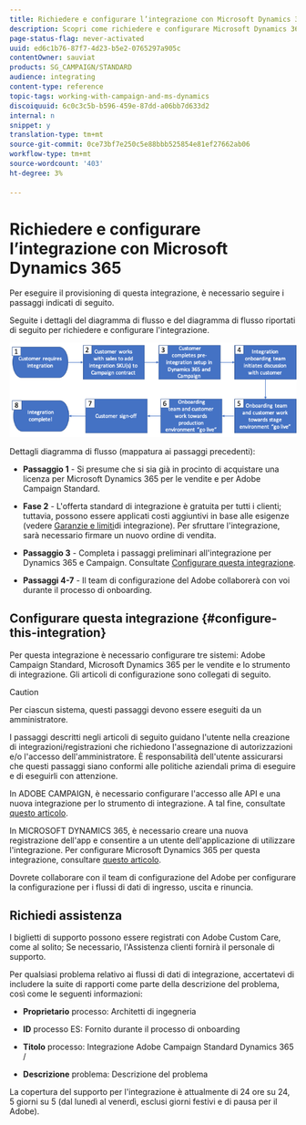 ```yaml
---
title: Richiedere e configurare l’integrazione con Microsoft Dynamics 365
description: Scopri come richiedere e configurare Microsoft Dynamics 365 con integrazione Campaign Standard
page-status-flag: never-activated
uuid: ed6c1b76-87f7-4d23-b5e2-0765297a905c
contentOwner: sauviat
products: SG_CAMPAIGN/STANDARD
audience: integrating
content-type: reference
topic-tags: working-with-campaign-and-ms-dynamics
discoiquuid: 6c0c3c5b-b596-459e-87dd-a06bb7d633d2
internal: n
snippet: y
translation-type: tm+mt
source-git-commit: 0ce73bf7e250c5e88bbb525854e81ef27662ab06
workflow-type: tm+mt
source-wordcount: '403'
ht-degree: 3%

---
```



# Richiedere e configurare l’integrazione con Microsoft Dynamics 365

Per eseguire il provisioning di questa integrazione, è necessario seguire i passaggi indicati di seguito.

Seguite i dettagli del diagramma di flusso e del diagramma di flusso riportati di seguito per richiedere e configurare l&#39;integrazione.

![](assets/provisioning-wf.png)

Dettagli diagramma di flusso (mappatura ai passaggi precedenti):

* **Passaggio 1** - Si presume che si sia già in procinto di acquistare una licenza per Microsoft Dynamics 365 per le vendite e per  Adobe Campaign Standard.

* **Fase 2** - L&#39;offerta standard di integrazione è gratuita per tutti i clienti; tuttavia, possono essere applicati costi aggiuntivi in base alle esigenze (vedere [Garanzie e limiti](../../integrating/using/ms-dynamics-365-integration-guardrails.md)di integrazione). Per sfruttare l&#39;integrazione, sarà necessario firmare un nuovo ordine di vendita.

* **Passaggio 3** - Completa i passaggi preliminari all&#39;integrazione per Dynamics 365 e Campaign. Consultate [Configurare questa integrazione](#configure-this-integration).

* **Passaggi 4-7** - Il team di configurazione del Adobe  collaborerà con voi durante il processo di onboarding.

## Configurare questa integrazione {#configure-this-integration}

Per questa integrazione è necessario configurare tre sistemi:  Adobe Campaign Standard, Microsoft Dynamics 365 per le vendite e lo strumento di integrazione. Gli articoli di configurazione sono collegati di seguito.

>[!CAUTION]
>
>Per ciascun sistema, questi passaggi devono essere eseguiti da un amministratore.
>
>I passaggi descritti negli articoli di seguito guidano l&#39;utente nella creazione di integrazioni/registrazioni che richiedono l&#39;assegnazione di autorizzazioni e/o l&#39;accesso dell&#39;amministratore.  È responsabilità dell&#39;utente assicurarsi che questi passaggi siano conformi alle politiche aziendali prima di eseguire e di eseguirli con attenzione.

In  ADOBE CAMPAIGN, è necessario configurare l&#39;accesso alle API e una nuova integrazione per lo strumento di integrazione. A tal fine, consultate [questo articolo](../../integrating/using/configure-adobe-io-for-ms-dynamic.md).

In MICROSOFT DYNAMICS 365, è necessario creare una nuova registrazione dell&#39;app e consentire a un utente dell&#39;applicazione di utilizzare l&#39;integrazione.  Per configurare Microsoft Dynamics 365 per questa integrazione, consultare [questo articolo](../../integrating/using/configure-microsoft-dynamics-365-for-campaign-integration.md).

Dovrete collaborare con il team di configurazione del Adobe  per configurare la configurazione per i flussi di dati di ingresso, uscita e rinuncia.


## Richiedi assistenza

I biglietti di supporto possono essere registrati con  Adobe Custom Care, come al solito; Se necessario, l&#39;Assistenza clienti fornirà il personale di supporto.

Per qualsiasi problema relativo ai flussi di dati di integrazione, accertatevi di includere la suite di rapporti come parte della descrizione del problema, così come le seguenti informazioni:

* **Proprietario** processo: Architetti di ingegneria

* **ID** processo ES: Fornito durante il processo di onboarding

* **Titolo** processo: Integrazione Adobe Campaign Standard Dynamics 365 / 

* **Descrizione** problema: Descrizione del problema

La copertura del supporto per l&#39;integrazione è attualmente di 24 ore su 24, 5 giorni su 5 (dal lunedì al venerdì, esclusi  giorni festivi e di pausa per il Adobe).